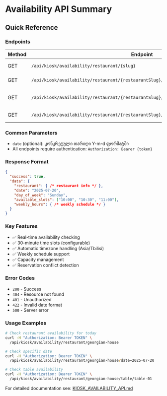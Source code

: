 # Availability API Summary

## Quick Reference

### Endpoints
| Method | Endpoint | Description |
|--------|----------|-------------|
| GET | `/api/kiosk/availability/restaurant/{slug}` | Restaurant availability |
| GET | `/api/kiosk/availability/restaurant/{restaurantSlug}/place/{placeSlug}` | Place availability |
| GET | `/api/kiosk/availability/restaurant/{restaurantSlug}/place/{placeSlug}/table/{tableSlug}` | Table availability (with place) |
| GET | `/api/kiosk/availability/restaurant/{restaurantSlug}/table/{tableSlug}` | Direct table availability |

### Common Parameters
- `date` (optional): კონკრეტული თარიღი Y-m-d ფორმატში
- All endpoints require authentication: `Authorization: Bearer {token}`

### Response Format
```json
{
  "success": true,
  "data": {
    "restaurant": { /* restaurant info */ },
    "date": "2025-07-20",
    "day_of_week": "Sunday",
    "available_slots": ["10:00", "10:30", "11:00"],
    "weekly_hours": { /* weekly schedule */ }
  }
}
```

### Key Features
- ✅ Real-time availability checking
- ✅ 30-minute time slots (configurable)
- ✅ Automatic timezone handling (Asia/Tbilisi)
- ✅ Weekly schedule support
- ✅ Capacity management
- ✅ Reservation conflict detection

### Error Codes
- `200` - Success
- `404` - Resource not found
- `401` - Unauthorized
- `422` - Invalid date format
- `500` - Server error

### Usage Examples
```bash
# Check restaurant availability for today
curl -H "Authorization: Bearer TOKEN" \
  /api/kiosk/availability/restaurant/georgian-house

# Check specific date
curl -H "Authorization: Bearer TOKEN" \
  /api/kiosk/availability/restaurant/georgian-house?date=2025-07-20

# Check table availability
curl -H "Authorization: Bearer TOKEN" \
  /api/kiosk/availability/restaurant/georgian-house/table/table-01
```

For detailed documentation see: [KIOSK_AVAILABILITY_API.md](./KIOSK_AVAILABILITY_API.md)
